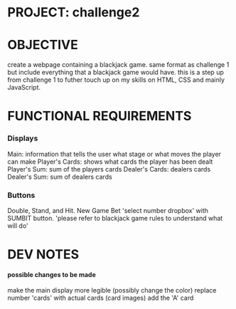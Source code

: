 # PROJECT: challenge2

# OBJECTIVE
create a webpage containing a blackjack game. same format as challenge 1 but include everything that a blackjack game would have. this is a step up from challenge 1 to futher touch up on my skills
on HTML, CSS and mainly JavaScript.

# FUNCTIONAL REQUIREMENTS
 ### Displays
  Main: information that tells the user what stage or what moves the player can make
  Player's Cards: shows what cards the player has been dealt
  Player's Sum: sum of the players cards
  Dealer's Cards: dealers cards
  Dealer's Sum: sum of dealers cards
  
 ### Buttons
 Double, Stand, and Hit.
 New Game
 Bet 'select number dropbox' with SUMBIT button.
 'please refer to blackjack game rules to understand what will do'
 
 # DEV NOTES
#### possible changes to be made
make the main display more legible (possibly change the color)
replace number 'cards' with actual cards (card images)
add the 'A' card
 
